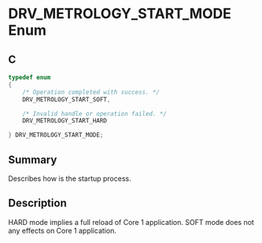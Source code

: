# DRV_METROLOGY_START_MODE Enum

## C

```c
typedef enum
{
    /* Operation completed with success. */
    DRV_METROLOGY_START_SOFT,

    /* Invalid handle or operation failed. */
    DRV_METROLOGY_START_HARD

} DRV_METROLOGY_START_MODE;
```

## Summary

Describes how is the startup process.

## Description

HARD mode implies a full reload of Core 1 application. SOFT mode does not any effects on Core 1 application.
